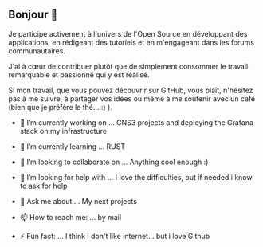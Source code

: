 ## Bonjour 👋

Je participe activement à l'univers de l'Open Source en développant des applications, en rédigeant des tutoriels et en m'engageant dans les forums communautaires. 

J'ai à cœur de contribuer plutôt que de simplement consommer le travail remarquable et passionné qui y est réalisé. 

Si mon travail, que vous pouvez découvrir sur GitHub, vous plaît, n'hésitez pas à me suivre, à partager vos idées ou même à me soutenir avec un café (bien que je préfère le thé... :) ).  
  
- 🔭 I’m currently working on ...
  GNS3 projects and deploying the Grafana stack on my infrastructure
  
- 🌱 I’m currently learning ...
  RUST
  
- 👯 I’m looking to collaborate on ...
  Anything cool enough :)
  
- 🤔 I’m looking for help with ...
  I love the difficulties, but if needed i know to ask for help
  
- 💬 Ask me about ...
  My next projects

- 📫 How to reach me: ...
  by mail
  
- ⚡ Fun fact: ...
  I think i don't like internet... but i love Github
